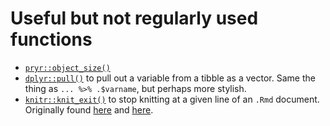 # Useful but not regularly used functions

- [`pryr::object_size()`](http://adv-r.had.co.nz/memory.html)
- [`dplyr::pull()`](http://dplyr.tidyverse.org/reference/pull.html) to pull out a variable from a tibble as a vector. Same the thing as `... %>% .$varname`, but perhaps more stylish.
- [`knitr::knit_exit()`](https://www.rdocumentation.org/packages/knitr/versions/1.19/topics/knit_exit) to stop knitting at a given line of an `.Rmd` document. Originally found  [here](https://community.rstudio.com/t/from-rstudio-is-it-possible-to-knit-only-part-of-an-r-markdown-document/6475/14) and [here](https://stackoverflow.com/questions/33705662/how-to-request-an-early-exit-when-knitting-an-rmd-document).

